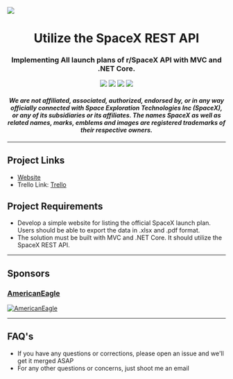 <p align="left"><img src="https://live.staticflickr.com/65535/49185149122_37f5c52e43_k.jpg"></p>

<h1 align="center">Utilize the SpaceX REST API</h1>

<h3 align="center">
Implementing All launch plans of r/SpaceX API with MVC and .NET Core.
</h3>

<p align="center">
<a href="https://github.com/tomabonev/SpaceX-REST-API/actions"><img src="https://img.shields.io/github/workflow/status/r-spacex/SpaceX-API/Test?style=flat-square"></a>
<a href="https://github.com/r-spacex/SpaceX-API/releases/tag/v3.1.0"><img src="https://img.shields.io/badge/release-v3.1.0-blue"><a>
<a href="https://en.wikipedia.org/wiki/Representational_state_transfer"><img src="https://img.shields.io/badge/interface-REST-brightgreen.svg?longCache=true&style=flat-square"></a>
<a href="https://docs.spacexdata.com/#5fc4c846-c373-43df-a10a-e9faf80a8b0a"><img src="https://img.shields.io/badge/postman-SpaceX%20API%20docs-important"><a>
</p>

<h4 align="center">
  <i>
    We are not affiliated, associated, authorized, endorsed by, or in any way officially connected with Space Exploration Technologies Inc (SpaceX), or any of its subsidiaries or its affiliates. The names SpaceX as well as related names, marks, emblems and images are registered trademarks of their respective owners.
  </i>
</h4>

---
## Project Links


* [Website](https://trello.com/b/FidNrecQ/spacex)
* Trello Link: [Trello](https://trello.com/b/FidNrecQ/spacex)

## Project Requirements

* Develop a simple website for listing the official SpaceX launch plan. Users should be able to export the data in .xlsx and .pdf format.
* The solution must be built with MVC and .NET Core. It should utilize the SpaceX REST API.

---
## Sponsors

### [AmericanEagle](https://www.americaneagle.com/)

[![AmericanEagle](https://res.cloudinary.com/dpc0sub89/image/upload/v1607917476/SpaceX/809f23f0-38fb-4a5e-b005-88d26d6cda8f_1_wja7gj.jpg)](https://www.americaneagle.com/)

---
## FAQ's

* If you have any questions or corrections, please open an issue and we'll get it merged ASAP
* For any other questions or concerns, just shoot me an email


